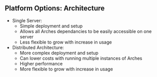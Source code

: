 ## Platform Options: Architecture

-   Single Server:
    -   Simple deployment and setup
    -   Allows all Arches dependancies to be easily accessible on one server
    -   Less flexible to grow with increase in usage
-   Distributed Architecture:
    -   More complex deployment and setup
    -   Can lower costs with running multiple instances of Arches
    -   Higher performance
    -   More flexible to grow with increase in usage
